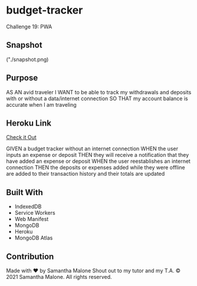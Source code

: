 # budget-tracker
Challenge 19: PWA

## Snapshot
("./snapshot.png)

## Purpose
AS AN avid traveler
I WANT to be able to track my withdrawals and deposits with or without a data/internet connection
SO THAT my account balance is accurate when I am traveling 

## Heroku Link
[Check it Out](https://sams-budget-tracker.herokuapp.com/)

GIVEN a budget tracker without an internet connection
WHEN the user inputs an expense or deposit
THEN they will receive a notification that they have added an expense or deposit
WHEN the user reestablishes an internet connection
THEN the deposits or expenses added while they were offline are added to their transaction history and their totals are updated

## Built With
* IndexedDB
* Service Workers
* Web Manifest
* MongoDB
* Heroku
* MongoDB Atlas

## Contribution
Made with ❤️ by Samantha Malone
Shout out to my tutor and my T.A.
© 2021 Samantha Malone. All rights reserved.
